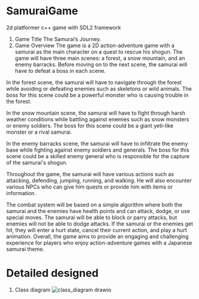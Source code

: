 # SamuraiGame
2d platformer c++ game with SDL2 framework

1.	Game Title
The Samurai’s Journey.
2.	Game Overview
The game is a 2D action-adventure game with a samurai as the main character on a quest to rescue his shogun. The game will have three main scenes: a forest, a snow mountain, and an enemy barracks. Before moving on to the next scene, the samurai will have to defeat a boss in each scene.

In the forest scene, the samurai will have to navigate through the forest while avoiding or defeating enemies such as skeletons or wild animals. The boss for this scene could be a powerful monster who is causing trouble in the forest.

In the snow mountain scene, the samurai will have to fight through harsh weather conditions while battling against enemies such as snow monsters or enemy soldiers. The boss for this scene could be a giant yeti-like monster or a rival samurai.

In the enemy barracks scene, the samurai will have to infiltrate the enemy base while fighting against enemy soldiers and generals. The boss for this scene could be a skilled enemy general who is responsible for the capture of the samurai's shogun.

Throughout the game, the samurai will have various actions such as attacking, defending, jumping, running, and walking. He will also encounter various NPCs who can give him quests or provide him with items or information.

The combat system will be based on a simple algorithm where both the samurai and the enemies have health points and can attack, dodge, or use special moves. The samurai will be able to block or parry attacks, but enemies will not be able to dodge attacks. If the samurai or the enemies get hit, they will enter a hurt state, cancel their current action, and play a hurt animation.
Overall, the game aims to provide an engaging and challenging experience for players who enjoy action-adventure games with a Japanese samurai theme.

# Detailed designed
1. Class diagram
![class_diagram drawio](https://github.com/latrung124/TheSamuraiJourney/assets/53443778/5d5e17e6-6418-4e8f-89b5-bc069562b3ec)
